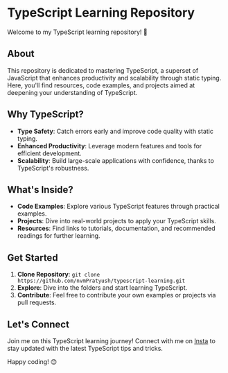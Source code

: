 # TypeScript Learning Repository

Welcome to my TypeScript learning repository! 🚀

## About

This repository is dedicated to mastering TypeScript, a superset of JavaScript that enhances productivity and scalability through static typing. Here, you'll find resources, code examples, and projects aimed at deepening your understanding of TypeScript.

## Why TypeScript?

- **Type Safety**: Catch errors early and improve code quality with static typing.
- **Enhanced Productivity**: Leverage modern features and tools for efficient development.
- **Scalability**: Build large-scale applications with confidence, thanks to TypeScript's robustness.

## What's Inside?

- **Code Examples**: Explore various TypeScript features through practical examples.
- **Projects**: Dive into real-world projects to apply your TypeScript skills.
- **Resources**: Find links to tutorials, documentation, and recommended readings for further learning.

## Get Started

1. **Clone Repository**: `git clone https://github.com/nvmPratyush/typescript-learning.git`
2. **Explore**: Dive into the folders and start learning TypeScript.
3. **Contribute**: Feel free to contribute your own examples or projects via pull requests.

## Let's Connect

Join me on this TypeScript learning journey! Connect with me on [Insta](https://www.instagram.com/nvmPratyush) to stay updated with the latest TypeScript tips and tricks.

Happy coding! 😊
